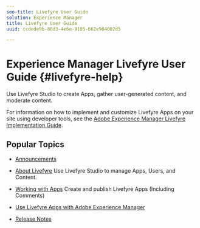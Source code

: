 ```yaml
---
seo-title: Livefyre User Guide
solution: Experience Manager
title: Livefyre User Guide
uuid: ccdede9b-88d3-4e6e-9105-662e984002d5

---
```


# Experience Manager Livefyre User Guide {#livefyre-help}

Use Livefyre Studio to create Apps, gather user-generated content, and moderate content.

For information on how to implement and customize Livefyre Apps on your site using developer tools, see the [Adobe Experience Manager Livefyre Implementation Guide](/help/implementation/home.md).

## Popular Topics

* [Announcements](c-anouncements.md#c_anouncements)

* [About Livefyre](c-product.md#c_product)
  Use Livefyre Studio to manage Apps, Users, and Content.  

* [Working with Apps](c-about-apps/c-about-apps.md#c_about_apps)
  Create and publish Livefyre Apps (Including Comments)

* [Use Livefyre Apps with Adobe Experience Manager](https://helpx.adobe.com/experience-manager/6-4/sites/administering/using/livefyre.html)
    
* [Release Notes](c-rn/c-rn.md#c_rn)

